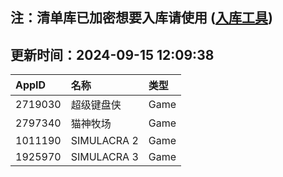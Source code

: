 ## 注：清单库已加密想要入库请使用 ([入库工具](https://github.com/BlankTMing/ManifestAutoUpdate/releases))

## 更新时间：2024-09-15 12:09:38
| AppID | 名称 | 类型  |
| :-------------------- | :----------------------------- | :----------- |
| 2719030 | 超级键盘侠| Game |
| 2797340 | 猫神牧场| Game |
| 1011190 | SIMULACRA 2| Game |
| 1925970 | SIMULACRA 3| Game |
